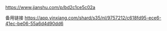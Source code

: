 https://www.jianshu.com/p/bd2c1ce5c02a

备用链接
https://app.yinxiang.com/shard/s35/nl/9757212/c618fd95-ece6-41ec-be06-55a6d4d90dd6